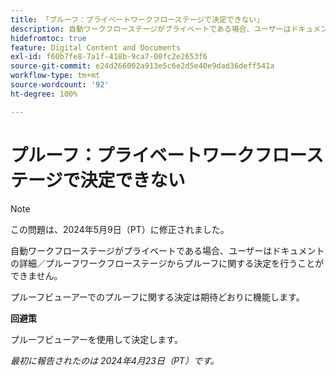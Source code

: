 ```yaml
---
title: 「プルーフ：プライベートワークフローステージで決定できない」
description: 自動ワークフローステージがプライベートである場合、ユーザーはドキュメントの詳細／プルーフワークフローステージからプルーフに関する決定を行うことができません。回避策はあります。
hidefromtoc: true
feature: Digital Content and Documents
exl-id: f60b7fe8-7a1f-418b-9ca7-00fc2e2653f6
source-git-commit: e24d266002a913e5c6e2d5e40e9dad36deff541a
workflow-type: tm+mt
source-wordcount: '92'
ht-degree: 100%

---
```


# プルーフ：プライベートワークフローステージで決定できない

>[!NOTE]
>
>この問題は、2024年5月9日（PT）に修正されました。

自動ワークフローステージがプライベートである場合、ユーザーはドキュメントの詳細／プルーフワークフローステージからプルーフに関する決定を行うことができません。

プルーフビューアーでのプルーフに関する決定は期待どおりに機能します。

**回避策**

プルーフビューアーを使用して決定します。

_最初に報告されたのは 2024年4月23日（PT）です。_
